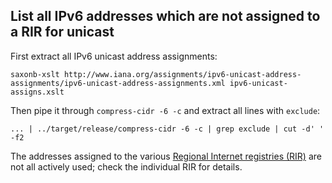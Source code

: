 ## List all IPv6 addresses which are not assigned to a RIR for unicast

First extract all IPv6 unicast address assignments:

    saxonb-xslt http://www.iana.org/assignments/ipv6-unicast-address-assignments/ipv6-unicast-address-assignments.xml ipv6-unicast-assigns.xslt

Then pipe it through `compress-cidr -6 -c` and extract all lines with `exclude`:

    ... | ../target/release/compress-cidr -6 -c | grep exclude | cut -d' ' -f2

The addresses assigned to the various [Regional Internet registries
(RIR)](https://en.wikipedia.org/wiki/Regional_Internet_registry) are not
all actively used; check the individual RIR for details.

